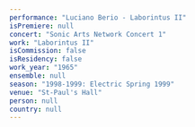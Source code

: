 ```yaml
---
performance: "Luciano Berio - Laborintus II"
isPremiere: null
concert: "Sonic Arts Network Concert 1"
work: "Laborintus II"
isCommission: false
isResidency: false
work_year: "1965"
ensemble: null
season: "1998-1999: Electric Spring 1999"
venue: "St-Paul's Hall"
person: null
country: null
---
```


